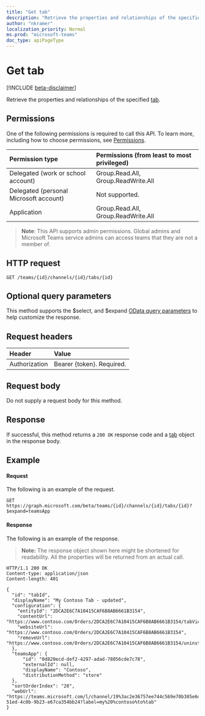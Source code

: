 ```yaml
---
title: "Get tab"
description: "Retrieve the properties and relationships of the specified tab. "
author: "nkramer"
localization_priority: Normal
ms.prod: "microsoft-teams"
doc_type: apiPageType
---
```


# Get tab

[!INCLUDE [beta-disclaimer](../../includes/beta-disclaimer.md)]

Retrieve the properties and relationships of the specified [tab](../resources/teamstab.md). 

## Permissions
One of the following permissions is required to call this API. To learn more, including how to choose permissions, see [Permissions](/graph/permissions-reference).

|Permission type      | Permissions (from least to most privileged)              |
|:--------------------|:---------------------------------------------------------|
|Delegated (work or school account) | Group.Read.All, Group.ReadWrite.All    |
|Delegated (personal Microsoft account) | Not supported.    |
|Application | Group.Read.All, Group.ReadWrite.All |

> **Note**: This API supports admin permissions. Global admins and Microsoft Teams service admins can access teams that they are not a member of.

## HTTP request
```http
GET /teams/{id}/channels/{id}/tabs/{id}
```

## Optional query parameters

This method supports the $select, and $expand [OData query parameters](/graph/query-parameters) to help customize the response.

## Request headers
| Header       | Value |
|:---------------|:--------|
| Authorization  | Bearer {token}. Required.  |

## Request body
Do not supply a request body for this method.

## Response

If successful, this method returns a `200 OK` response code and a [tab](../resources/teamstab.md) object in the response body.
## Example
#### Request
The following is an example of the request.
```http
GET https://graph.microsoft.com/beta/teams/{id}/channels/{id}/tabs/{id}?$expand=teamsApp
```
#### Response
The following is an example of the response. 

>**Note:** The response object shown here might be shortened for readability. All the properties will be returned from an actual call.
```http
HTTP/1.1 200 OK
Content-type: application/json
Content-length: 401

{
  "id": "tabId",
  "displayName": "My Contoso Tab - updated",
  "configuration": {
    "entityId": "2DCA2E6C7A10415CAF6B8AB6661B3154",
    "contentUrl": "https://www.contoso.com/Orders/2DCA2E6C7A10415CAF6B8AB6661B3154/tabView",
    "websiteUrl": "https://www.contoso.com/Orders/2DCA2E6C7A10415CAF6B8AB6661B3154",
    "removeUrl": "https://www.contoso.com/Orders/2DCA2E6C7A10415CAF6B8AB6661B3154/uninstallTab"
  },
  "teamsApp": {
      "id": "0d820ecd-def2-4297-adad-78056cde7c78",
      "externalId": null,
      "displayName": "Contoso",
      "distributionMethod": "store"
  },
  "sortOrderIndex": "20",
  "webUrl": "https://teams.microsoft.com/l/channel/19%3ac2e36757ee744c569e70b385e6dd79b6%40thread.skype/tab%3a%3afd736d46-51ed-4c0b-9b23-e67ca354bb24?label=my%20%contoso%to%tab"
}
```
<!-- uuid: 8fcb5dbc-d5aa-4681-8e31-b001d5168d79
2015-10-25 14:57:30 UTC -->
<!--
{
  "type": "#page.annotation",
  "description": "Get a channel tab",
  "keywords": "",
  "section": "documentation",
  "tocPath": "",
  "suppressions": [
    "Error: /api-reference/beta/api/teamstab-get.md:\r\n      Exception processing links.\r\n    System.ArgumentException: Link Definition was null. Link text: !INCLUDE [beta-disclaimer](../../includes/beta-disclaimer.md)\r\n      at ApiDoctor.Validation.DocFile.get_LinkDestinations()\r\n      at ApiDoctor.Validation.DocSet.ValidateLinks(Boolean includeWarnings, String[] relativePathForFiles, IssueLogger issues, Boolean requireFilenameCaseMatch, Boolean printOrphanedFiles)"
  ]
}
-->

